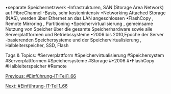 •separate Speichernetzwerk -Infrastrukturen, SAN (Storage Area Network) auf FibreChannel -Basis, sehr kostenintensiv
•Networking Attached Storage (NAS), werden über Ethernet an das LAN angeschlossen
•FlashCopy , Remote Mirroring , Partitioning
•Speichervirtualisierung , gemeinsame Nutzung von Speicher über die gesamte Speicherhardware sowie alle Serverplattformen und Betriebssysteme
•2006 bis 2010,Epoche der Server -basierenden Speichersysteme und der Speichervirtualisierung , Halbleiterspeicher, SSD, Flash

   Tags & Topics:
   #Serverplattform
   #Speichervirtualisierung
   #Speichersystem
   #Serverplattformen
   #Speichersysteme
   #Storage
   #•2006
   #•FlashCopy
   #Halbleiterspeicher
   #Remote

[Previous: #Einführung-IT-Teil1_66](Einführung-IT-Teil1_66.md)

[Next: #Einführung-IT-Teil1_66](Einführung-IT-Teil1_66.md)